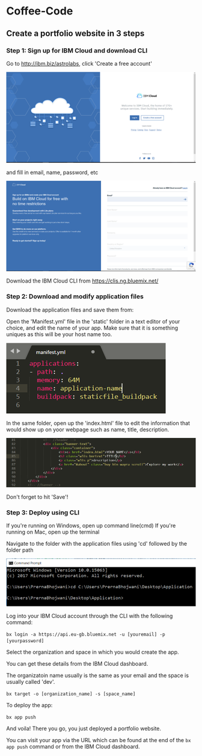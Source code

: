 # Coffee-Code

## Create a portfolio website in 3 steps

### Step 1: Sign up for IBM Cloud and download CLI

Go to http://ibm.biz/astrolabs, click 'Create a free account' 

![1](images/1.PNG)

and fill in email, name, password, etc

![2](images/2.PNG)

Download the IBM Cloud CLI from https://clis.ng.bluemix.net/


### Step 2: Download and modify application files

Download the application files and save them from: 

Open the 'Manifest.yml' file in the 'static' folder in a text editor of your choice, and edit the name of your app.
Make sure that it is something uniques as this will be your host name too.

![appname](images/appname.PNG)

In the same folder, open up the 'index.html' file to edit the information that would show up on yoor webpage such as name, title, description.

![change](images/change.PNG)

Don't forget to hit 'Save'!

### Step 3: Deploy using CLI

If you're running on Windows, open up command line(cmd)
If you're running on Mac, open up the terminal

Navigate to the folder with the application files using 'cd' followed by the folder path 

![cd](images/cd.PNG)

Log into your IBM Cloud account through the CLI with the following command: 

``` bx login -a https://api.eu-gb.bluemix.net -u [youremail] -p [yourpassword] ```

Select the organization and space in which you would create the app.

You can get these details from the IBM Cloud dashboard.

The organizatoin name usually is the same as your email and the space is usually called 'dev'. 

``` bx target -o [organization_name] -s [space_name] ```

To deploy the app:

```bx app push``` 



And voila! There you go, you just deployed a portfolio website. 

You can visit your app via the URL which can be found at the end of the ```bx app push``` command or from the IBM Cloud dashboard.





